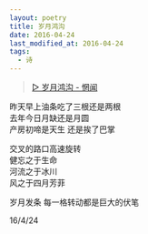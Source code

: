 ```yaml
---
layout: poetry
title: 岁月鸿沟
date: 2016-04-24
last_modified_at: 2016-04-24
tags:
  - 诗
---
```


> [▷ 岁月鸿沟 - 惘闻](https://music.163.com/song?id=409941366)

昨天早上油条吃了三根还是两根<br>
去年今日月缺还是月圆<br>
产房初啼是天生 还是挨了巴掌

交叉的路口高速旋转<br>
健忘之于生命<br>
河流之于冰川<br>
风之于四月芳菲

岁月发条 每一格转动都是巨大的伏笔

16/4/24
